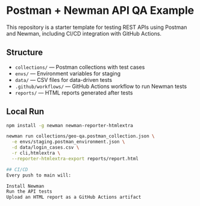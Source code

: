 # Postman + Newman API QA Example

This repository is a starter template for testing REST APIs using Postman and Newman, including CI/CD integration with GitHub Actions.

## Structure
- `collections/` — Postman collections with test cases
- `envs/` — Environment variables for staging
- `data/` — CSV files for data-driven tests
- `.github/workflows/` — GitHub Actions workflow to run Newman tests
- `reports/` — HTML reports generated after tests

## Local Run
```bash
npm install -g newman newman-reporter-htmlextra

newman run collections/geo-qa.postman_collection.json \
  -e envs/staging.postman_environment.json \
  -d data/login_cases.csv \
  -r cli,htmlextra \
  --reporter-htmlextra-export reports/report.html

## CI/CD
Every push to main will:

Install Newman
Run the API tests
Upload an HTML report as a GitHub Actions artifact
